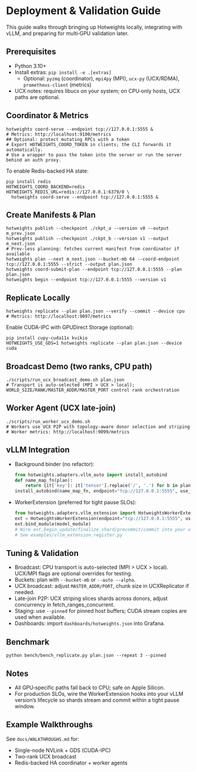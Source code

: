 # Deployment & Validation Guide

This guide walks through bringing up Hotweights locally, integrating with vLLM, and preparing for multi‑GPU validation later.

## Prerequisites
- Python 3.10+
- Install extras: `pip install -e .[extras]`
  - Optional: `pyzmq` (coordinator), `mpi4py` (MPI), `ucx-py` (UCX/RDMA), `prometheus-client` (metrics)
- UCX notes: requires libucx on your system; on CPU‑only hosts, UCX paths are optional.

## Coordinator & Metrics
```
hotweights coord-serve --endpoint tcp://127.0.0.1:5555 &
# Metrics: http://localhost:9100/metrics
## Optional: protect mutating RPCs with a token
# Export HOTWEIGHTS_COORD_TOKEN in clients; the CLI forwards it automatically.
# Use a wrapper to pass the token into the server or run the server behind an auth proxy.
```

To enable Redis-backed HA state:

```
pip install redis
HOTWEIGHTS_COORD_BACKEND=redis HOTWEIGHTS_REDIS_URL=redis://127.0.0.1:6379/0 \
  hotweights coord-serve --endpoint tcp://127.0.0.1:5555 &
```

## Create Manifests & Plan
```
hotweights publish --checkpoint ./ckpt_a --version v0 --output m_prev.json
hotweights publish --checkpoint ./ckpt_b --version v1 --output m_next.json
# Prev-less planning: fetches current manifest from coordinator if available
hotweights plan --next m_next.json --bucket-mb 64 --coord-endpoint tcp://127.0.0.1:5555 --strict --output plan.json
hotweights coord-submit-plan --endpoint tcp://127.0.0.1:5555 --plan plan.json
hotweights begin --endpoint tcp://127.0.0.1:5555 --version v1
```

## Replicate Locally
```
hotweights replicate --plan plan.json --verify --commit --device cpu
# Metrics: http://localhost:9097/metrics
```

Enable CUDA-IPC with GPUDirect Storage (optional):

```
pip install cupy-cuda11x kvikio
HOTWEIGHTS_USE_GDS=1 hotweights replicate --plan plan.json --device cuda
```

## Broadcast Demo (two ranks, CPU path)
```
./scripts/run_ucx_broadcast_demo.sh plan.json
# Transport is auto-selected (MPI > UCX > local); WORLD_SIZE/RANK/MASTER_ADDR/MASTER_PORT control rank orchestration
```

## Worker Agent (UCX late-join)
```
./scripts/run_worker_ucx_demo.sh
# Workers use UCX P2P with topology-aware donor selection and striping
# Worker metrics: http://localhost:9099/metrics
```

## vLLM Integration
- Background binder (no refactor):
  ```python
  from hotweights.adapters.vllm_auto import install_autobind
  def name_map_fn(plan):
      return {it['key']: it['tensor'].replace('/', '.') for b in plan['buckets'] for it in b['items']}
  install_autobind(name_map_fn, endpoint="tcp://127.0.0.1:5555", use_mpi=True, pinned=True, device="cuda")
  ```
- WorkerExtension (preferred for tight pause SLOs):
  ```python
  from hotweights.adapters.vllm_extension import HotweightsWorkerExtension
  ext = HotweightsWorkerExtension(endpoint="tcp://127.0.0.1:5555", use_mpi=True, pinned=True, device="cuda")
  ext.bind_module(model_module)
  # Wire ext.begin_update/finalize_shard/precommit/commit into your vLLM worker lifecycle.
  # See examples/vllm_extension_register.py
  ```

## Tuning & Validation
- Broadcast: CPU transport is auto-selected (MPI > UCX > local). UCX/MPI flags are optional overrides for testing.
- Buckets: plan with `--bucket-mb` or `--auto --alpha`.
- UCX broadcast: adjust `MASTER_ADDR/PORT`, chunk size in UCXReplicator if needed.
- Late-join P2P: UCX striping slices shards across donors, adjust concurrency in fetch_ranges_concurrent.
- Staging: use `--pinned` for pinned host buffers; CUDA stream copies are used when available.
- Dashboards: import `dashboards/hotweights.json` into Grafana.

## Benchmark
```
python bench/bench_replicate.py plan.json --repeat 3 --pinned
```

## Notes
- All GPU‑specific paths fall back to CPU; safe on Apple Silicon.
- For production SLOs, wire the WorkerExtension hooks into your vLLM version’s lifecycle so shards stream and commit within a tight pause window.

## Example Walkthroughs

See `docs/WALKTHROUGHS.md` for:

- Single-node NVLink + GDS (CUDA-IPC)
- Two-rank UCX broadcast
- Redis-backed HA coordinator + worker agents
